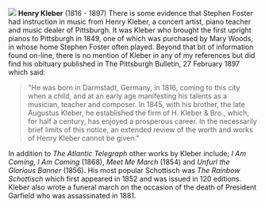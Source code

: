 ![](/images/kleber.jpg)
**Henry Kleber** (1816 - 1897) There is some evidence that Stephen Foster had instruction in music from Henry Kleber, a concert artist, piano teacher and music dealer of Pittsburgh. It was Kleber who brought the first upright pianos to Pittsburgh in 1849, one of which was purchased by Mary Woods, in whose home Stephen Foster often played. Beyond that bit of information found on-line, there is no mention of Kleber in any of my references but did find his obituary published in The Pittsburgh Bulletin, 27 February 1897 which said: 
>"He was born in Darmstadt, Germany, in 1816, coming to this city when a child, and at an early age manifesting his talents as a musician, teacher and composer. In 1845, with his brother, the late Augustus Kleber, he established the firm of H. Kleber & Bro., which, for half a century, has enjoyed a prosperous career. In the necessarily brief limits of this notice, an extended review of the worth and works of Henry Kleber cannot be given." 

In addition to *The Atlantic Telegraph* other works by Kleber include; *I Am Coming, I Am Coming* (1868), *Meet Me March* (1854) and *Unfurl the Glorious Banner* (1856). His most popular Schottisch was *The Rainbow Schottisch* which first appeared in 1852 and was issued in 120 editions. Kleber also wrote a funeral march on the occasion of the death of President Garfield who was assassinated in 1881. 